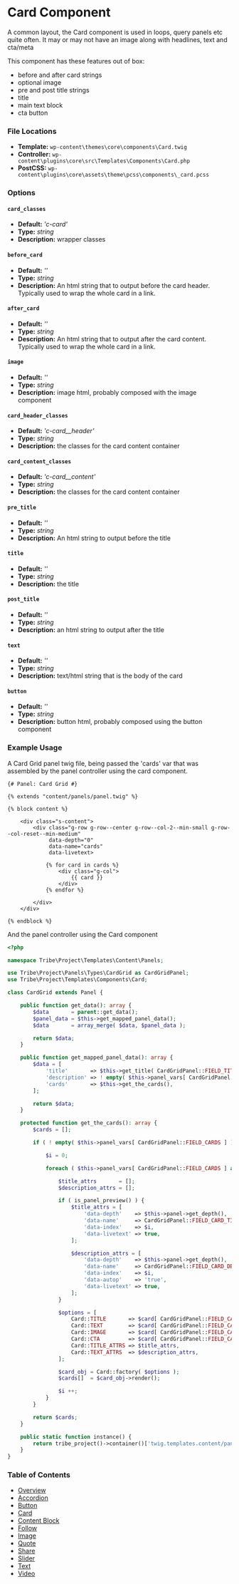 # Card Component

A common layout, the Card component is used in loops, query panels etc quite often. It may or may not have an image along with headlines, text and cta/meta

This component has these features out of box:  

* before and after card strings
* optional image
* pre and post title strings
* title
* main text block
* cta button

### File Locations

* **Template:** `wp-content\themes\core\components\Card.twig`
* **Controller:** `wp-content\plugins\core\src\Templates\Components\Card.php`
* **PostCSS:** `wp-content\plugins\core\assets\theme\pcss\components\_card.pcss`

### Options

#### `card_classes` 
* **Default:** _'c-card'_ 
* **Type:** _string_ 
* **Description:** wrapper classes

#### `before_card` 
* **Default:** _''_ 
* **Type:** _string_ 
* **Description:** An html string that to output before the card header. Typically used to wrap the whole card in a link.

#### `after_card` 
* **Default:** _''_ 
* **Type:** _string_ 
* **Description:** An html string that to output after the card content. Typically used to wrap the whole card in a link.

#### `image` 
* **Default:** _''_ 
* **Type:** _string_ 
* **Description:** image html, probably composed with the image component

#### `card_header_classes` 
* **Default:** _'c-card__header'_ 
* **Type:** _string_ 
* **Description:** the classes for the card content container

#### `card_content_classes` 
* **Default:** _'c-card__content'_ 
* **Type:** _string_ 
* **Description:** the classes for the card content container

#### `pre_title` 
* **Default:** _''_ 
* **Type:** _string_ 
* **Description:** An html string to output before the title

#### `title` 
* **Default:** _''_ 
* **Type:** _string_ 
* **Description:** the title

#### `post_title` 
* **Default:** _''_ 
* **Type:** _string_ 
* **Description:** an html string to output after the title

#### `text` 
* **Default:** _''_ 
* **Type:** _string_ 
* **Description:** text/html string that is the body of the card

#### `button` 
* **Default:** _''_ 
* **Type:** _string_ 
* **Description:** button html, probably composed using the button component

### Example Usage

A Card Grid panel twig file, being passed the 'cards' var that was assembled by the panel controller using the card component.

```twig
{# Panel: Card Grid #}

{% extends "content/panels/panel.twig" %}

{% block content %}

	<div class="s-content">
		<div class="g-row g-row--center g-row--col-2--min-small g-row--col-reset--min-medium"
			 data-depth="0"
			 data-name="cards"
			 data-livetext>

			{% for card in cards %}
				<div class="g-col">
					{{ card }}
				</div>
			{% endfor %}

		</div>
	</div>

{% endblock %}

```

And the panel controller using the Card component

```php
<?php

namespace Tribe\Project\Templates\Content\Panels;

use Tribe\Project\Panels\Types\CardGrid as CardGridPanel;
use Tribe\Project\Templates\Components\Card;

class CardGrid extends Panel {

	public function get_data(): array {
		$data       = parent::get_data();
		$panel_data = $this->get_mapped_panel_data();
		$data       = array_merge( $data, $panel_data );

		return $data;
	}

	public function get_mapped_panel_data(): array {
		$data = [
			'title'       => $this->get_title( CardGridPanel::FIELD_TITLE, [ 'site-section__title', 'h2' ] ),
			'description' => ! empty( $this->panel_vars[ CardGridPanel::FIELD_DESCRIPTION ] ) ? $this->panel_vars[ CardGridPanel::FIELD_DESCRIPTION ] : false,
			'cards'       => $this->get_the_cards(),
		];

		return $data;
	}

	protected function get_the_cards(): array {
		$cards = [];

		if ( ! empty( $this->panel_vars[ CardGridPanel::FIELD_CARDS ] ) ) {

			$i = 0;

			foreach ( $this->panel_vars[ CardGridPanel::FIELD_CARDS ] as $card ) {

				$title_attrs       = [];
				$description_attrs = [];

				if ( is_panel_preview() ) {
					$title_attrs = [
						'data-depth'    => $this->panel->get_depth(),
						'data-name'     => CardGridPanel::FIELD_CARD_TITLE,
						'data-index'    => $i,
						'data-livetext' => true,
					];

					$description_attrs = [
						'data-depth'    => $this->panel->get_depth(),
						'data-name'     => CardGridPanel::FIELD_CARD_DESCRIPTION,
						'data-index'    => $i,
						'data-autop'    => 'true',
						'data-livetext' => true,
					];
				}

				$options = [
					Card::TITLE       => $card[ CardGridPanel::FIELD_CARD_TITLE ],
					Card::TEXT        => $card[ CardGridPanel::FIELD_CARD_DESCRIPTION ],
					Card::IMAGE       => $card[ CardGridPanel::FIELD_CARD_IMAGE ],
					Card::CTA         => $card[ CardGridPanel::FIELD_CARD_CTA ],
					Card::TITLE_ATTRS => $title_attrs,
					Card::TEXT_ATTRS  => $description_attrs,
				];

				$card_obj = Card::factory( $options );
				$cards[]  = $card_obj->render();

				$i ++;
			}
		}

		return $cards;
	}

	public static function instance() {
		return tribe_project()->container()['twig.templates.content/panels/cardgrid'];
	}
}
```

### Table of Contents

* [Overview](/docs/theme/components/README.md)
* [Accordion](/docs/theme/components/accordion.md)
* [Button](/docs/theme/components/button.md)
* [Card](/docs/theme/components/card.md)
* [Content Block](/docs/theme/components/content_block.md)
* [Follow](/docs/theme/components/follow.md)
* [Image](/docs/theme/components/image.md)
* [Quote](/docs/theme/components/quote.md)
* [Share](/docs/theme/components/share.md)
* [Slider](/docs/theme/components/slider.md)
* [Text](/docs/theme/components/text.md)
* [Video](/docs/theme/components/video.md)
